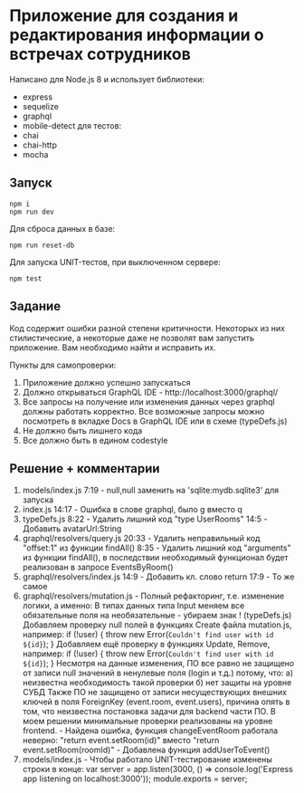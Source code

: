# Приложение для создания и редактирования информации о встречах сотрудников

Написано для Node.js 8 и использует библиотеки:
* express
* sequelize
* graphql
* mobile-detect
для тестов:
* chai
* chai-http
* mocha

## Запуск
```
npm i
npm run dev
```
Для сброса данных в базе:
```
npm run reset-db
```
Для запуска UNIT-тестов, при выключенном сервере:
```
npm test
```

## Задание
Код содержит ошибки разной степени критичности. Некоторых из них стилистические, а некоторые даже не позволят вам запустить приложение. Вам необходимо найти и исправить их.

Пункты для самопроверки:
1. Приложение должно успешно запускаться
2. Должно открываться GraphQL IDE - http://localhost:3000/graphql/
3. Все запросы на получение или изменения данных через graphql должны работать корректно. Все возможные запросы можно посмотреть в вкладке Docs в GraphQL IDE или в схеме (typeDefs.js)
4. Не должно быть лишнего кода
5. Все должно быть в едином codestyle

## Решение + комментарии

1. models/index.js  			7:19 	- null,null заменить на 'sqlite:mydb.sqlite3' для запуска
2. index.js  					14:17 	- Ошибка в слове graphql, было g вместо q
3. typeDefs.js  				8:22 	- Удалить лишний код "type UserRooms"
								14:5	- Добавить avatarUrl:String
4. graphql/resolvers/query.js  	20:33 	- Удалить неправильный код "offset:1" из функции findAll()
								8:35	- Удалить лишний код "arguments" из функции findAll(), в последствии необходимый функционал будет реализован в запросе EventsByRoom()
5. graphql/resolvers/index.js	14:9	- Добавить кл. слово return
								17:9	- То же самое
6. graphql/resolvers/mutation.js		- Полный рефакторинг, т.е. изменение логики, а именно:
	В типах данных типа Input меняем все обязательные поля на необязательные - убираем знак ! (typeDefs.js)
	Добавляем проверку null полей в функциях Create файла mutation.js, например:
		if (!user) {
			throw new Error(`Couldn't find user with id ${id}`);
		}
	Добавляем ещё проверку в функциях Update, Remove, например:
		if (!user) {
			throw new Error(`Couldn't find user with id ${id}`);
		}
	Несмотря на данные изменения, ПО все равно не защищено от записи null значений в ненулевые поля (login и т.д.) потому, что:
	а) неизвестна необходимость такой проверки
	б) нет защиты на уровне СУБД
	Также ПО не защищено от записи несуществующих внешних ключей в поля ForeignKey (event.room, event.users),
	причина опять в том, что неизвестна постановка задачи для backend части ПО.
	В моем решении минимальные проверки реализованы на уровне frontend.	
										- Найдена ошибка, функция changeEventRoom работала неверно:
											"return event.setRoom(id)" вместо "return event.setRoom(roomId)"
										- Добавлена функция addUserToEvent()										
7. models/index.js						- Чтобы работало UNIT-тестирование изменены строки в конце:
	var server = app.listen(3000, () => console.log('Express app listening on localhost:3000'));
	module.exports = server;





